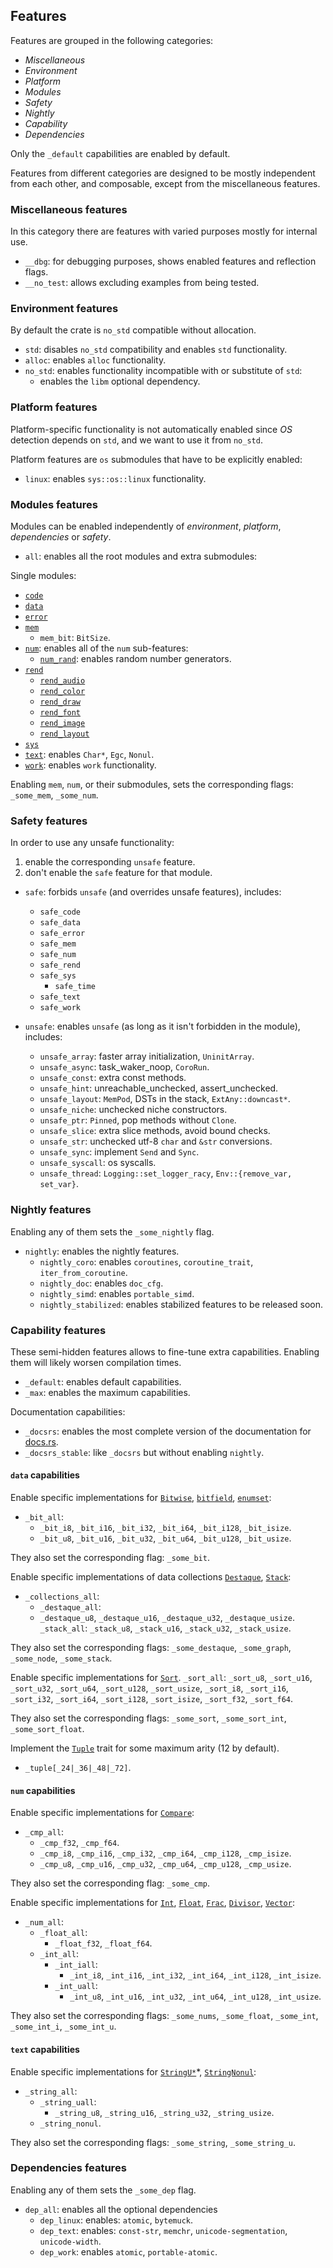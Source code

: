 ## Features

Features are grouped in the following categories:
- *Miscellaneous*
- *Environment*
- *Platform*
- *Modules*
- *Safety*
- *Nightly*
- *Capability*
- *Dependencies*

Only the `_default` capabilities are enabled by default.

Features from different categories are designed to be mostly independent from
each other, and composable, except from the miscellaneous features.

### Miscellaneous features

In this category there are features with varied purposes mostly for internal use.

- `__dbg`: for debugging purposes, shows enabled features and reflection flags.
- `__no_test`: allows excluding examples from being tested.


### Environment features

By default the crate is `no_std` compatible without allocation.

- `std`: disables `no_std` compatibility and enables `std` functionality.
- `alloc`: enables `alloc` functionality.
- `no_std`: enables functionality incompatible with or substitute of `std`:
  - enables the `libm` optional dependency.


### Platform features

Platform-specific functionality is not automatically enabled since *OS* detection
depends on `std`, and we want to use it from `no_std`.

Platform features are `os` submodules that have to be explicitly enabled:

- `linux`: enables `sys::os::linux` functionality.


### Modules features

Modules can be enabled independently of *environment*, *platform*, *dependencies* or *safety*.

- `all`: enables all the root modules and extra submodules:

Single modules:
- [`code`]
- [`data`]
- [`error`]
- [`mem`]
  - `mem_bit`: `BitSize`.
- [`num`]: enables all of the `num` sub-features:
    - [`num_rand`]: enables random number generators.
- [`rend`]
  - [`rend_audio`]
  - [`rend_color`]
  - [`rend_draw`]
  - [`rend_font`]
  - [`rend_image`]
  - [`rend_layout`]
- [`sys`]
- [`text`]: enables `Char*`, `Egc`, `Nonul`.
- [`work`]: enables `work` functionality.

Enabling `mem`, `num`, or their submodules, sets the corresponding flags:
`_some_mem`, `_some_num`.

[`code`]: crate::code
[`data`]: crate::data
[`error`]: mod@crate::error
[`rend`]: mod@crate::rend
[`rend_audio`]: crate::rend::audio
[`rend_color`]: crate::rend::color
[`rend_draw`]: crate::rend::draw
[`rend_font`]: crate::rend::font
[`rend_image`]: crate::rend::image
[`rend_layout`]: crate::rend::layout
[`mem`]: crate::mem
[`num`]: crate::num
[`num_rand`]: crate::num::rand
[`sys`]: crate::sys
[`text`]: crate::text
[`work`]: crate::work


### Safety features

In order to use any unsafe functionality:
1. enable the corresponding `unsafe` feature.
2. don't enable the `safe` feature for that module.

- `safe`: forbids `unsafe` (and overrides unsafe features), includes:
  - `safe_code`
  - `safe_data`
  - `safe_error`
  - `safe_mem`
  - `safe_num`
  - `safe_rend`
  - `safe_sys`
    - `safe_time`
  - `safe_text`
  - `safe_work`

- `unsafe`: enables `unsafe` (as long as it isn't forbidden in the module), includes:
	- `unsafe_array`: faster array initialization, `UninitArray`.
	- `unsafe_async`: task_waker_noop, `CoroRun`.
	- `unsafe_const`: extra const methods.
	- `unsafe_hint`: unreachable_unchecked, assert_unchecked.
	- `unsafe_layout`: `MemPod`, DSTs in the stack, `ExtAny::downcast*`.
	- `unsafe_niche`: unchecked niche constructors.
	- `unsafe_ptr`: `Pinned`, pop methods without `Clone`.
	- `unsafe_slice`: extra slice methods, avoid bound checks.
	- `unsafe_str`: unchecked utf-8 `char` and `&str` conversions.
	- `unsafe_sync`: implement `Send` and `Sync`.
	- `unsafe_syscall`: os syscalls.
	- `unsafe_thread`: `Logging::set_logger_racy`, `Env::{remove_var, set_var}`.


### Nightly features

Enabling any of them sets the `_some_nightly` flag.

- `nightly`: enables the nightly features.
  - `nightly_coro`: enables `coroutines`, `coroutine_trait`, `iter_from_coroutine`.
  - `nightly_doc`: enables `doc_cfg`.
  - `nightly_simd`: enables `portable_simd`.
  - `nightly_stabilized`: enables stabilized features to be released soon.

### Capability features

These semi-hidden features allows to fine-tune extra capabilities.
Enabling them will likely worsen compilation times.

- `_default`: enables default capabilities.
- `_max`: enables the maximum capabilities.

Documentation capabilities:
- `_docsrs`: enables the most complete version of the documentation for [docs.rs](https://docs.rs).
- `_docsrs_stable`: like `_docsrs` but without enabling `nightly`.

#### `data` capabilities

Enable specific implementations for [`Bitwise`], [`bitfield`], [`enumset`]:
- `_bit_all`:
    - `_bit_i8`, `_bit_i16`, `_bit_i32`, `_bit_i64`, `_bit_i128`, `_bit_isize`.
    - `_bit_u8`, `_bit_u16`, `_bit_u32`, `_bit_u64`, `_bit_u128`, `_bit_usize`.

They also set the corresponding flag:
`_some_bit`.

[`Bitwise`]: crate::data::Bitwise
[`bitfield`]: crate::data::bitfield
[`enumset`]: crate::code::enumset

Enable specific implementations of data collections
[`Destaque`], [`Stack`]:
- `_collections_all`:
	- `_destaque_all`:
    - `_destaque_u8`, `_destaque_u16`, `_destaque_u32`, `_destaque_usize`.
	`_stack_all`:
		`_stack_u8`, `_stack_u16`, `_stack_u32`, `_stack_usize`.

They also set the corresponding flags:
`_some_destaque`, `_some_graph`, `_some_node`, `_some_stack`.

Enable specific implementations for [`Sort`].
`_sort_all`:
  `_sort_u8`, `_sort_u16`, `_sort_u32`, `_sort_u64`, `_sort_u128`, `_sort_usize`,
  `_sort_i8`, `_sort_i16`, `_sort_i32`, `_sort_i64`, `_sort_i128`, `_sort_isize`,
  `_sort_f32`, `_sort_f64`.

They also set the corresponding flags:
`_some_sort`, `_some_sort_int`, `_some_sort_float`.

Implement the [`Tuple`] trait for some maximum arity (12 by default).
- `_tuple[_24|_36|_48|_72]`.

[`Destaque`]: crate::data::Destaque
[`Stack`]: crate::data::Stack
[`Sort`]: crate::data::Sort
[`Tuple`]: crate::data::Tuple

#### `num` capabilities

Enable specific implementations for [`Compare`]:
- `_cmp_all`:
  - `_cmp_f32`, `_cmp_f64`.
  - `_cmp_i8`, `_cmp_i16`, `_cmp_i32`, `_cmp_i64`, `_cmp_i128`, `_cmp_isize`.
  - `_cmp_u8`, `_cmp_u16`, `_cmp_u32`, `_cmp_u64`, `_cmp_u128`, `_cmp_usize`.

They also set the corresponding flag:
`_some_cmp`.

Enable specific implementations for [`Int`], [`Float`], [`Frac`], [`Divisor`], [`Vector`]:
- `_num_all`:
  - `_float_all`:
    - `_float_f32`, `_float_f64`.
  - `_int_all`:
    - `_int_iall`:
      - `_int_i8`, `_int_i16`, `_int_i32`, `_int_i64`, `_int_i128`, `_int_isize`.
    - `_int_uall`:
      - `_int_u8`, `_int_u16`, `_int_u32`, `_int_u64`, `_int_u128`, `_int_usize`.

They also set the corresponding flags:
`_some_nums`, `_some_float`, `_some_int`, `_some_int_i`, `_some_int_u`.

[`Compare`]: crate::num::Compare
[`Float`]: crate::num::Float
[`Frac`]: crate::num::Frac
[`Int`]: crate::num::Int
[`Divisor`]: crate::num::Divisor
[`Vector`]: crate::num::Vector

#### `text` capabilities

Enable specific implementations for [`StringU*`]*, [`StringNonul`]:
- `_string_all`:
  - `_string_uall`:
    - `_string_u8`, `_string_u16`, `_string_u32`, `_string_usize`.
  - `_string_nonul`.

They also set the corresponding flags:
`_some_string`, `_some_string_u`.

[`StringU*`]: crate::text::StringU8
[`StringNonul`]: crate::text::StringNonul


### Dependencies features

Enabling any of them sets the `_some_dep` flag.

- `dep_all`: enables all the optional dependencies
  - `dep_linux`: enables: `atomic`, `bytemuck`.
  - `dep_text`: enables: `const-str`, `memchr`, `unicode-segmentation`, `unicode-width`.
  - `dep_work`: enables `atomic`, `portable-atomic`.
